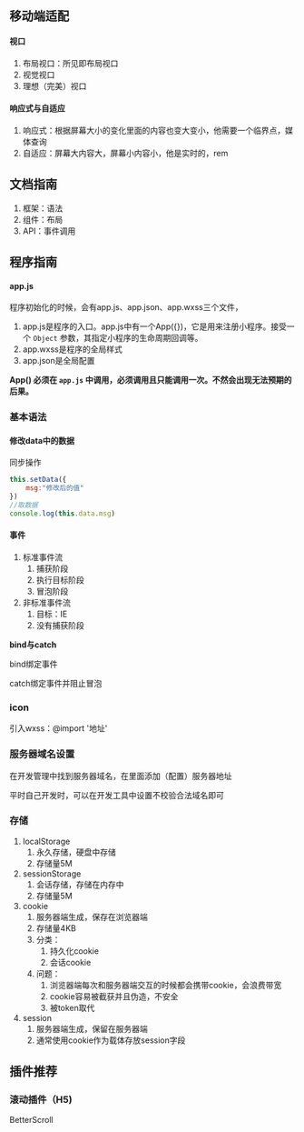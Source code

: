 ## 移动端适配

#### 视口

1. 布局视口：所见即布局视口
2. 视觉视口
3. 理想（完美）视口

#### 响应式与自适应

1. 响应式：根据屏幕大小的变化里面的内容也变大变小，他需要一个临界点，媒体查询 
2. 自适应：屏幕大内容大，屏幕小内容小，他是实时的，rem

## 文档指南

1. 框架：语法
2. 组件：布局
3. API：事件调用

## 程序指南

#### app.js

程序初始化的时候，会有app.js、app.json、app.wxss三个文件，

1. app.js是程序的入口。app.js中有一个App({})，它是用来注册小程序。接受一个 `Object` 参数，其指定小程序的生命周期回调等。
2. app.wxss是程序的全局样式
3. app.json是全局配置

**App() 必须在 `app.js` 中调用，必须调用且只能调用一次。不然会出现无法预期的后果。**

### 基本语法

#### 修改data中的数据

同步操作

```js
this.setData({
    msg:"修改后的值"
})
//取数据
console.log(this.data.msg)
```

#### 事件

1. 标准事件流
   1. 捕获阶段
   2. 执行目标阶段
   3. 冒泡阶段
2. 非标准事件流
   1. 目标：IE
   2. 没有捕获阶段

**bind与catch**

bind绑定事件

catch绑定事件并阻止冒泡

###  icon

引入wxss：@import '地址'

### 服务器域名设置

在开发管理中找到服务器域名，在里面添加（配置）服务器地址

平时自己开发时，可以在开发工具中设置不校验合法域名即可

### 存储

1. localStorage
   1. 永久存储，硬盘中存储
   2. 存储量5M
2. sessionStorage
   1. 会话存储，存储在内存中
   2. 存储量5M
3. cookie
   1. 服务器端生成，保存在浏览器端
   2. 存储量4KB
   3. 分类：
      1. 持久化cookie
      2. 会话cookie
   4. 问题：
      1. 浏览器端每次和服务器端交互的时候都会携带cookie，会浪费带宽
      2. cookie容易被截获并且伪造，不安全
      3. 被token取代
4. session
   1. 服务器端生成，保留在服务器端
   2. 通常使用cookie作为载体存放session字段

## 插件推荐

### 滚动插件（H5)

BetterScroll


